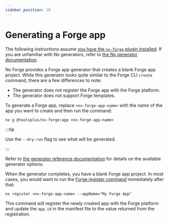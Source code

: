 ```yaml
---
sidebar_position: 10
---
```


# Generating a Forge app

The following instructions assume [you have the `nx-forge` plugin installed](../getting-started.md#installing-the-plugin). If you are unfamiliar with Nx generators, refer to [the Nx generator documentation](https://nx.dev/features/generate-code).

Nx Forge provides a Forge app generator that creates a blank Forge app project. While this generator looks quite similar to the Forge CLI `create` command, there are a few differences to note:

* The generator does not register the Forge app with the Forge platform.
* The generator does not support Forge templates.

To generate a Forge app, replace `<nx-forge-app-name>` with the name of the app you want to create and then run the command:

```shell
nx g @toolsplus/nx-forge:app <nx-forge-app-name>
```

:::tip

Use the `--dry-run` flag to see what will be generated.

:::

Refer to [the generator reference documentation](../references/generators.md#application) for details on the available generator options.

When the generator completes, you have a blank Forge app project. In most cases, you would want to run the [Forge register command](../references/executors.md#register) immediately after that:

```shell
nx register <nx-forge-app-name> --appName="My Forge App"
```

This command will register the newly created app with the Forge platform and update the `app.id` in the manifest file to the value returned from the registration.
